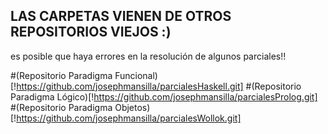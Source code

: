 ## LAS CARPETAS VIENEN DE OTROS REPOSITORIOS VIEJOS :)

es posible que haya errores en la resolución de algunos parciales!!

#(Repositorio Paradigma Funcional)[!https://github.com/josephmansilla/parcialesHaskell.git]
#(Repositorio Paradigma Lógico)[!https://github.com/josephmansilla/parcialesProlog.git]
#(Repositorio Paradigma Objetos)[!https://github.com/josephmansilla/parcialesWollok.git]